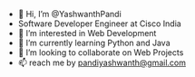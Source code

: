 - 👋 Hi, I’m @YashwanthPandi
- Software Developer Engineer at Cisco India
- 👀 I’m interested in Web Development
- 🌱 I’m currently learning Python and Java 
- 💞️ I’m looking to collaborate on Web Projects
- 📫 reach me by pandiyashwanth@gmail.com 

<!---
YashwanthPandi/YashwanthPandi is a ✨ special ✨ repository because its `README.md` (this file) appears on your GitHub profile.
You can click the Preview link to take a look at your changes.
--->
